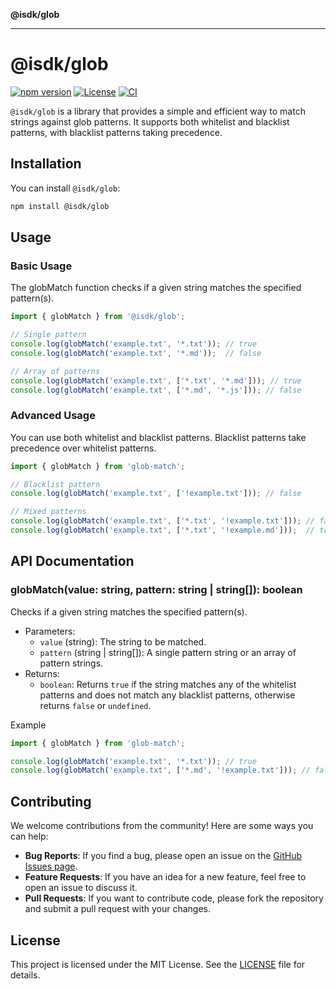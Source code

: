 **@isdk/glob**

***

# @isdk/glob

[![npm version](https://badge.fury.io/js/@.svg)](https://badge.fury.io/js/@isdk/glob)
[![License](https://img.shields.io/badge/license-MIT-blue.svg)](LICENSE)
[![CI](https://github.com/isdk/glob.js/actions/workflows/ci.yml/badge.svg)](https://github.com/isdk/glob.js/actions/workflows/ci.yml)

`@isdk/glob` is a library that provides a simple and efficient way to match strings against glob patterns. It supports both whitelist and blacklist patterns, with blacklist patterns taking precedence.

## Installation

You can install `@isdk/glob`:

```bash
npm install @isdk/glob
```

## Usage

### Basic Usage

The globMatch function checks if a given string matches the specified pattern(s).

```typescript
import { globMatch } from '@isdk/glob';

// Single pattern
console.log(globMatch('example.txt', '*.txt')); // true
console.log(globMatch('example.txt', '*.md'));  // false

// Array of patterns
console.log(globMatch('example.txt', ['*.txt', '*.md'])); // true
console.log(globMatch('example.txt', ['*.md', '*.js'])); // false
```

### Advanced Usage

You can use both whitelist and blacklist patterns. Blacklist patterns take precedence over whitelist patterns.

```typescript
import { globMatch } from 'glob-match';

// Blacklist pattern
console.log(globMatch('example.txt', ['!example.txt'])); // false

// Mixed patterns
console.log(globMatch('example.txt', ['*.txt', '!example.txt'])); // false
console.log(globMatch('example.txt', ['*.txt', '!example.md']));  // true
```

## API Documentation

### globMatch(value: string, pattern: string | string[]): boolean

Checks if a given string matches the specified pattern(s).

* Parameters:
  * `value` (string): The string to be matched.
  * `pattern` (string | string[]): A single pattern string or an array of pattern strings.
* Returns:
  * `boolean`: Returns `true` if the string matches any of the whitelist patterns and does not match any blacklist patterns, otherwise returns `false` or `undefined`.

Example

```js
import { globMatch } from 'glob-match';

console.log(globMatch('example.txt', '*.txt')); // true
console.log(globMatch('example.txt', ['*.md', '!example.txt'])); // false
```

## Contributing

We welcome contributions from the community! Here are some ways you can help:

* **Bug Reports**: If you find a bug, please open an issue on the [GitHub Issues page](https://github.com/isdk/glob.js/issues).
* **Feature Requests**: If you have an idea for a new feature, feel free to open an issue to discuss it.
* **Pull Requests**: If you want to contribute code, please fork the repository and submit a pull request with your changes.

## License

This project is licensed under the MIT License. See the [LICENSE](_media/LICENSE-MIT) file for details.

